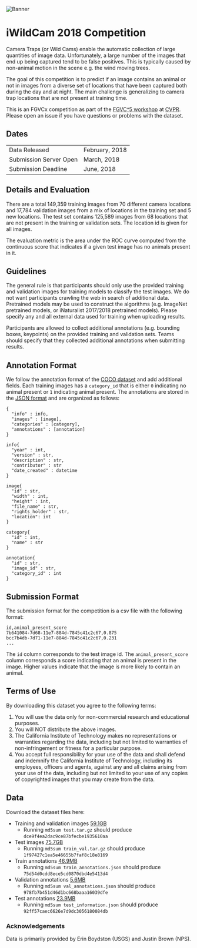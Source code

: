 ![Banner](https://rawgit.com/visipedia/iwildcam_comp/master/assets/iwildcam3.jpg)

# iWildCam 2018 Competition
Camera Traps (or Wild Cams) enable the automatic collection of large quantities of image data. Unfortunately, a large number of the images that end up being captured tend to be false positives. This is typically caused by non-animal motion in the scene e.g. the wind moving trees. 

The goal of this competition is to predict if an image contains an animal or not in images from a diverse set of locations that have been captured both during the day and at night. The main challenge is generalizing to camera trap locations that are not present at training time. 

This is an FGVCx competition as part of the [FGVC^5 workshop](https://sites.google.com/view/fgvc5/home) at [CVPR](http://cvpr2018.thecvf.com/). Please open an issue if you have questions or problems with the dataset.




## Dates
|||
|------|---------------|
Data Released|February, 2018|
Submission Server Open |March, 2018|
Submission Deadline|June, 2018|


## Details and Evaluation

There are a total 149,359 training images from 70 different camera locations and 17,784 validation images from a mix of locations in the training set and 5 new locations. The test set contains 125,589 images from 68 locations that are not present in the training or validation sets. The location id is given for all images.

The evaluation metric is the area under the ROC curve computed from the continuous score that indicates if a given test image has no animals present in it.


## Guidelines

The general rule is that participants should only use the provided training and validation images for training models to classify the test images. We do not want participants crawling the web in search of additional data. Pretrained models may be used to construct the algorithms (e.g. ImageNet pretrained models, or iNaturalist 2017/2018 pretrained models). Please specify any and all external data used for training when uploading results.

Participants are allowed to collect additional annotations (e.g. bounding boxes, keypoints) on the provided training and validation sets. Teams should specify that they collected additional annotations when submitting results.


## Annotation Format
We follow the annotation format of the [COCO dataset](http://mscoco.org/dataset/#download) and add additional fields. Each training images has a `category_id` that is either `0` indicating no animal present or `1` indicating animal present. The annotations are stored in the [JSON format](http://www.json.org/) and are organized as follows:
```
{
  "info" : info,
  "images" : [image],
  "categories" : [category],
  "annotations" : [annotation]
}

info{
  "year" : int,
  "version" : str,
  "description" : str,
  "contributor" : str
  "date_created" : datetime
}

image{
  "id" : str,
  "width" : int,
  "height" : int,
  "file_name" : str,
  "rights_holder" : str,
  "location": int
}

category{
  "id" : int,
  "name" : str
}

annotation{
  "id" : str,
  "image_id" : str,
  "category_id" : int
}
```

## Submission Format

The submission format for the competition is a csv file with the following format:
```
id,animal_present_score
7b641084-7d68-11e7-884d-7845c41c2c67,0.875
bcc7b4db-7d71-11e7-884d-7845c41c2c67,0.231
...
```
The `id` column corresponds to the test image id. The `animal_present_score` column corresponds a score indicating that an animal is present in the image. Higher values indicate that the image is more likely to contain an animal.


## Terms of Use

By downloading this dataset you agree to the following terms:

1. You will use the data only for non-commercial research and educational purposes.
2. You will NOT distribute the above images.
3. The California Institute of Technology makes no representations or warranties regarding the data, including but not limited to warranties of non-infringement or fitness for a particular purpose.
4. You accept full responsibility for your use of the data and shall defend and indemnify the California Institute of Technology, including its employees, officers and agents, against any and all claims arising from your use of the data, including but not limited to your use of any copies of copyrighted images that you may create from the data.


## Data

Download the dataset files here:
  * Training and validation images [59.1GB]()
    * Running `md5sum test.tar.gz` should produce `dce9f4ea2dac9ce87bfecbe1935610aa`
  * Test images [75.7GB]()
    * Running `md5sum train_val.tar.gz` should produce `1f97427c1ea5e46655b7faf8c18e8169`
  * Train annotations [46.9MB]()
    * Running `md5sum train_annotations.json` should produce `75d54d0cdd8ece5cd0870dbd4e5413d4`
  * Validation annotations [5.6MB]()
    * Running `md5sum val_annotations.json` should produce `978fb7b451d46d1bc668baaa16039dfe`
  * Test annotations [23.9MB]()
    * Running `md5sum test_information.json` should produce `92ff57caec6626e7d9dc3056180084db`
      
      

### Acknowledgements

Data is primarily provided by Erin Boydston (USGS) and Justin Brown (NPS).



